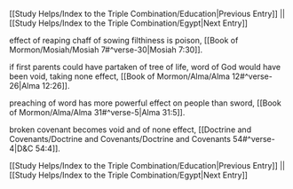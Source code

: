 [[Study Helps/Index to the Triple Combination/Education|Previous Entry]]  ||  [[Study Helps/Index to the Triple Combination/Egypt|Next Entry]]

 effect of reaping chaff of sowing filthiness is poison, [[Book of Mormon/Mosiah/Mosiah 7#^verse-30|Mosiah 7:30]].

 if first parents could have partaken of tree of life, word of God would have been void, taking none effect, [[Book of Mormon/Alma/Alma 12#^verse-26|Alma 12:26]].

 preaching of word has more powerful effect on people than sword, [[Book of Mormon/Alma/Alma 31#^verse-5|Alma 31:5]].

 broken covenant becomes void and of none effect, [[Doctrine and Covenants/Doctrine and Covenants/Doctrine and Covenants 54#^verse-4|D&C 54:4]].

[[Study Helps/Index to the Triple Combination/Education|Previous Entry]]  ||  [[Study Helps/Index to the Triple Combination/Egypt|Next Entry]]